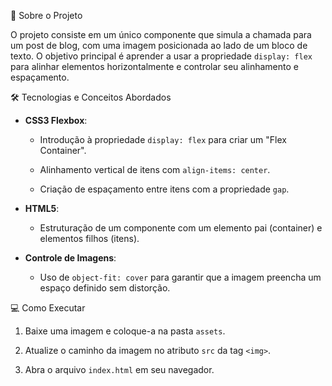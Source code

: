 🚀 Sobre o Projeto

 

O projeto consiste em um único componente que simula a chamada para um post de blog, com uma imagem posicionada ao lado de um bloco de texto. O objetivo principal é aprender a usar a propriedade `display: flex` para alinhar elementos horizontalmente e controlar seu alinhamento e espaçamento.

 

🛠️ Tecnologias e Conceitos Abordados

 

- **CSS3 Flexbox**:

  - Introdução à propriedade `display: flex` para criar um "Flex Container".

  - Alinhamento vertical de itens com `align-items: center`.

  - Criação de espaçamento entre itens com a propriedade `gap`.

- **HTML5**:

  - Estruturação de um componente com um elemento pai (container) e elementos filhos (itens).

- **Controle de Imagens**:

  - Uso de `object-fit: cover` para garantir que a imagem preencha um espaço definido sem distorção.

 

💻 Como Executar

 

1. Baixe uma imagem e coloque-a na pasta `assets`.

2. Atualize o caminho da imagem no atributo `src` da tag `<img>`.

3. Abra o arquivo `index.html` em seu navegador.

